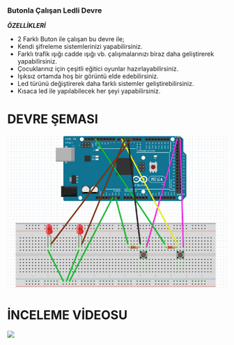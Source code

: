 ### Butonla Çalışan Ledli Devre
***ÖZELLİKLERİ***
- 2 Farklı Buton ile çalışan bu devre ile;
- Kendi şifreleme sistemlerinizi yapabilirsiniz.
- Farklı trafik ışığı cadde ışığı vb. çalışmalarınızı biraz daha geliştirerek yapabilirsiniz.
- Çocuklarınız için çeşitli eğitici oyunlar hazırlayabilirsiniz.
- Işıksız ortamda hoş bir görüntü elde edebilirsiniz.
- Led türünü değiştirerek daha farklı sistemler geliştirebilirsiniz.
- Kısaca led ile yapılabilecek her şeyi yapabilirsiniz.
# DEVRE ŞEMASI
![](https://github.com/efe-g/butonluled/blob/master/butonluleddevre.png)
# İNCELEME VİDEOSU
![](https://www.youtube.com/watch?v=ZA7q95XnoO4&feature=youtu.be)
